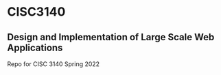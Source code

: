 # CISC3140
## Design and Implementation of Large Scale Web Applications
Repo for CISC 3140 Spring 2022
